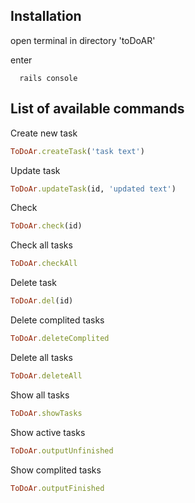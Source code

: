 ## Installation 

open terminal in directory 'toDoAR' 

enter 

      rails console 


## List of available commands 

Create new task 
```ruby 
ToDoAr.createTask('task text') 
``` 

Update task 
```ruby 
ToDoAr.updateTask(id, 'updated text') 
``` 

Check 
```ruby 
ToDoAr.check(id) 
``` 

Check all tasks 
```ruby 
ToDoAr.checkAll 
``` 

Delete task 
```ruby 
ToDoAr.del(id) 
``` 

Delete complited tasks 
```ruby 
ToDoAr.deleteComplited 
``` 

Delete all tasks 
```ruby 
ToDoAr.deleteAll 
``` 

Show all tasks 
```ruby 
ToDoAr.showTasks 
``` 

Show active tasks 
```ruby 
ToDoAr.outputUnfinished 
``` 

Show complited tasks 
```ruby 
ToDoAr.outputFinished 
```
